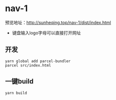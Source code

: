 # nav-1
预览地址：http://sunheqing.top/nav-1/dist/index.html

* 键盘输入logo字母可以直接打开网址

## 开发

```
yarn global add parcel-bundler
parcel src/index.html
```

## 一键build
```
yarn build
```
